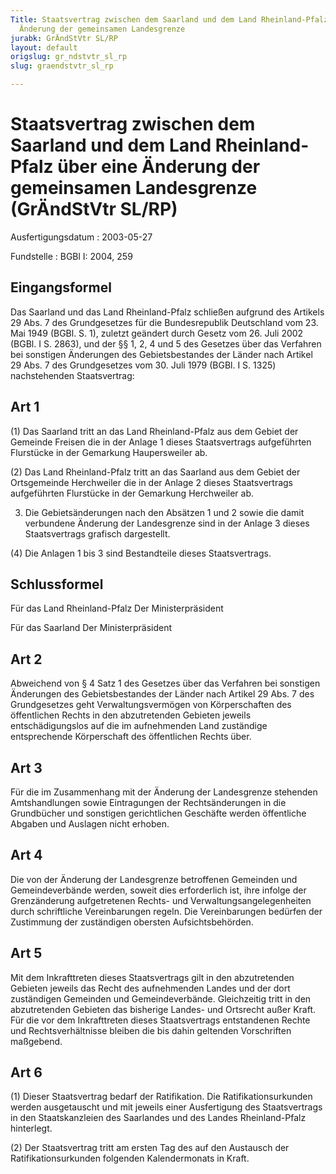 ```yaml
---
Title: Staatsvertrag zwischen dem Saarland und dem Land Rheinland-Pfalz über eine
  Änderung der gemeinsamen Landesgrenze
jurabk: GrÄndStVtr SL/RP
layout: default
origslug: gr_ndstvtr_sl_rp
slug: graendstvtr_sl_rp

---
```


# Staatsvertrag zwischen dem Saarland und dem Land Rheinland-Pfalz über eine Änderung der gemeinsamen Landesgrenze (GrÄndStVtr SL/RP)

Ausfertigungsdatum
:   2003-05-27

Fundstelle
:   BGBl I: 2004, 259



## Eingangsformel

Das Saarland und das Land Rheinland-Pfalz schließen aufgrund des Artikels 29 Abs. 7 des Grundgesetzes für die Bundesrepublik Deutschland vom 23. Mai 1949 (BGBl. S. 1), zuletzt geändert durch Gesetz vom 26. Juli 2002 (BGBl. I S. 2863), und der §§ 1, 2, 4 und 5 des Gesetzes über das Verfahren bei sonstigen Änderungen des Gebietsbestandes der Länder nach Artikel 29 Abs. 7 des Grundgesetzes vom 30. Juli 1979 (BGBl. I S. 1325) nachstehenden Staatsvertrag:


## Art 1

(1) Das Saarland tritt an das Land Rheinland-Pfalz aus dem Gebiet der Gemeinde Freisen die in der Anlage 1 dieses Staatsvertrags aufgeführten Flurstücke in der Gemarkung Haupersweiler ab.

(2) Das Land Rheinland-Pfalz tritt an das Saarland aus dem Gebiet der Ortsgemeinde Herchweiler die in der Anlage 2 dieses Staatsvertrags aufgeführten Flurstücke in der Gemarkung Herchweiler ab.

3) Die Gebietsänderungen nach den Absätzen 1 und 2 sowie die damit verbundene Änderung der Landesgrenze sind in der Anlage 3 dieses Staatsvertrags grafisch dargestellt.

(4) Die Anlagen 1 bis 3 sind Bestandteile dieses Staatsvertrags.


## Schlussformel

Für das Land Rheinland-Pfalz
Der Ministerpräsident

Für das Saarland
Der Ministerpräsident


## Art 2

Abweichend von § 4 Satz 1 des Gesetzes über das Verfahren bei sonstigen Änderungen des Gebietsbestandes der Länder nach Artikel 29 Abs. 7 des Grundgesetzes geht Verwaltungsvermögen von Körperschaften des öffentlichen Rechts in den abzutretenden Gebieten jeweils entschädigungslos auf die im aufnehmenden Land zuständige entsprechende Körperschaft des öffentlichen Rechts über.


## Art 3

Für die im Zusammenhang mit der Änderung der Landesgrenze stehenden Amtshandlungen sowie Eintragungen der Rechtsänderungen in die Grundbücher und sonstigen gerichtlichen Geschäfte werden öffentliche Abgaben und Auslagen nicht erhoben.


## Art 4

Die von der Änderung der Landesgrenze betroffenen Gemeinden und Gemeindeverbände werden, soweit dies erforderlich ist, ihre infolge der Grenzänderung aufgetretenen Rechts- und Verwaltungsangelegenheiten durch schriftliche Vereinbarungen regeln. Die Vereinbarungen bedürfen der Zustimmung der zuständigen obersten Aufsichtsbehörden.


## Art 5

Mit dem Inkrafttreten dieses Staatsvertrags gilt in den abzutretenden Gebieten jeweils das Recht des aufnehmenden Landes und der dort zuständigen Gemeinden und Gemeindeverbände. Gleichzeitig tritt in den abzutretenden Gebieten das bisherige Landes- und Ortsrecht außer Kraft. Für die vor dem Inkrafttreten dieses Staatsvertrags entstandenen Rechte und Rechtsverhältnisse bleiben die bis dahin geltenden Vorschriften maßgebend.


## Art 6

(1) Dieser Staatsvertrag bedarf der Ratifikation. Die Ratifikationsurkunden werden ausgetauscht und mit jeweils einer Ausfertigung des Staatsvertrags in den Staatskanzleien des Saarlandes und des Landes Rheinland-Pfalz hinterlegt.

(2) Der Staatsvertrag tritt am ersten Tag des auf den Austausch der Ratifikationsurkunden folgenden Kalendermonats in Kraft.


